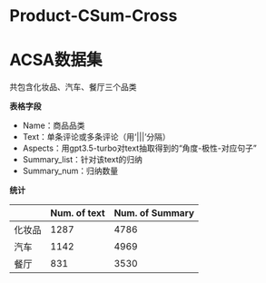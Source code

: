 # Product-CSum-Cross

# ACSA数据集

共包含化妆品、汽车、餐厅三个品类

**表格字段**

- Name：商品品类
- Text：单条评论或多条评论（用‘|||’分隔）
- Aspects：用gpt3.5-turbo对text抽取得到的“角度-极性-对应句子”
- Summary_list：针对该text的归纳
- Summary_num：归纳数量

**统计**

|        | Num. of text | Num. of Summary |
| ------ | ------------ | --------------- |
| 化妆品 | 1287         | 4786            |
| 汽车   | 1142         | 4969            |
| 餐厅   | 831          | 3530            |
